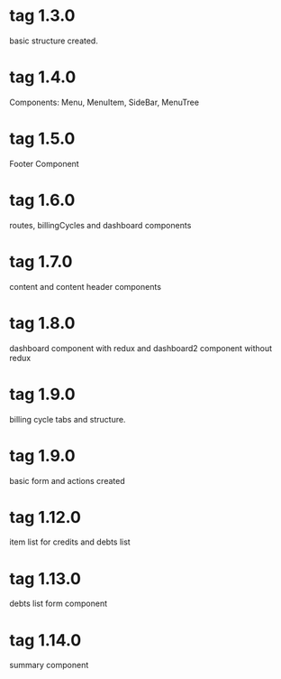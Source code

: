 # tag 1.3.0

basic structure created.

# tag 1.4.0 

Components: Menu, MenuItem, SideBar, MenuTree 

# tag 1.5.0 

Footer Component

# tag 1.6.0 
routes, billingCycles and dashboard components

# tag 1.7.0 
content and content header components

# tag 1.8.0 
dashboard component with redux and dashboard2 component without redux

# tag 1.9.0 
billing cycle tabs and structure.

# tag 1.9.0 
basic form and actions created

# tag 1.12.0 
item list for credits and debts list

# tag 1.13.0 
debts list form component

# tag 1.14.0 
summary component
